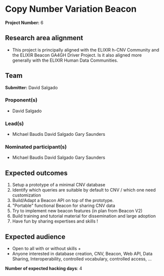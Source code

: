 # Copy Number Variation Beacon

**Project Number:** 6

## Research area alignment

- This project is principally aligned with the ELIXIR h-CNV Community and the ELIXIR Beacon GA4GH Driver Project. Is it also aligned more generally with the ELIXIR Human Data Communities.

## Team

**Submitter:** David Salgado

### Proponent(s)

- David Salgado

### Lead(s)

- Michael Baudis
 David Salgado
 Gary Saunders

### Nominated participant(s)

- Michael Baudis
 David Salgado
 Gary Saunders

## Expected outcomes

1. Setup a prototype of a minimal CNV database
2. Identify which queries are suitable by default to CNV / which one need customization
3. Build/Adapt a Beacon API on top of the prototype.
4. "Portable" functional Beacon for sharing CNV data
5. Try to implement new beacon features (in plan from Beacon V2)
6. Build training and tutorial material for dissemination and large adoption
7. Have fun by sharing expertises and skills !

## Expected audience
- Open to all with or without skills +
- Anyone interested in database creation, CNV, Beacon, Web API, Data Sharing, Interoperability, controlled vocabulary, controlled access, ...

**Number of expected hacking days**: 4

